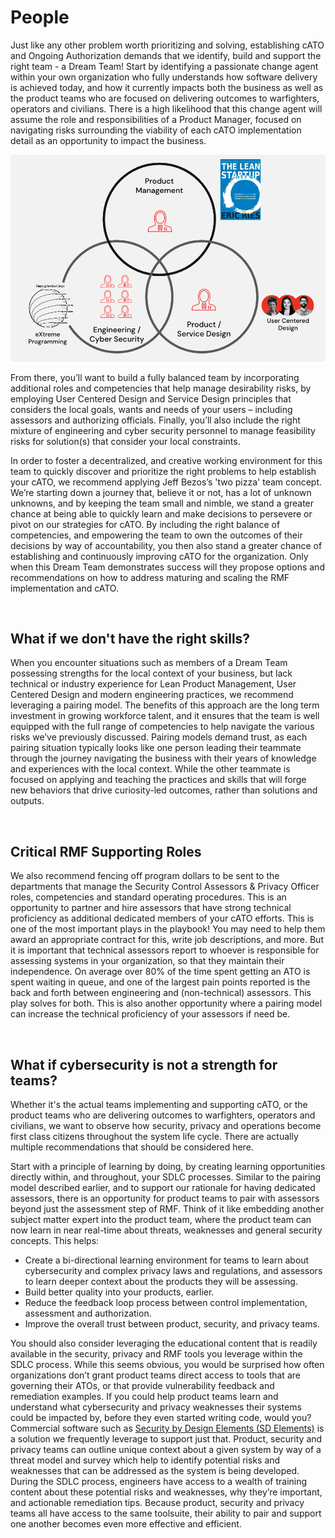 # People

Just like any other problem worth prioritizing and solving, establishing cATO and Ongoing Authorization demands that we identify, build and support the right team - a Dream Team! Start by identifying a passionate change agent within your own organization who fully understands how software delivery is achieved today, and how it currently impacts both the business as well as the product teams who are focused on delivering outcomes to warfighters, operators and civilians. There is a high likelihood that this change agent will assume the role and responsibilities of a Product Manager, focused on navigating risks surrounding the viability of each cATO implementation detail as an opportunity to impact the business. 

![This is an image](images/balanced-team.png)

From there, you’ll want to build a fully balanced team by incorporating additional roles and competencies that help manage desirability risks, by employing User Centered Design and Service Design principles that considers the local goals, wants and needs of your users – including assessors and authorizing officials. Finally, you’ll also include the right mixture of engineering and cyber security personnel to manage feasibility risks for solution(s) that consider your local constraints. 

In order to foster a decentralized, and creative working environment for this team to quickly discover and prioritize the right problems to help establish your cATO, we recommend applying Jeff Bezos’s 'two pizza' team concept.  We’re starting down a journey that, believe it or not, has a lot of unknown unknowns, and by keeping the team small and nimble, we stand a greater chance at being able to quickly learn and make decisions to persevere or pivot on our strategies for cATO. By including the right balance of competencies, and empowering the team to own the outcomes of their decisions by way of accountability, you then also stand a greater chance of establishing and continuously improving cATO for the organization. Only when this Dream Team demonstrates success will they propose options and recommendations on how to address maturing and scaling the RMF implementation and cATO. 

<br/>

## What if we don't have the right skills?

When you encounter situations such as members of a Dream Team possessing strengths for the local context of your business, but lack technical or industry experience for Lean Product Management, User Centered Design and modern engineering practices, we recommend leveraging a pairing model. The benefits of this approach are the long term investment in growing workforce talent, and it ensures that the team is well equipped with the full range of competencies to help navigate the various risks we’ve previously discussed. Pairing models demand trust, as each pairing situation typically looks like one person leading their teammate through the journey navigating the business with their years of knowledge and experiences with the local context. While the other teammate is focused on applying and teaching the practices and skills that will forge new behaviors that drive curiosity-led outcomes, rather than solutions and outputs.

<br/>

## Critical RMF Supporting Roles

We also recommend fencing off program dollars to be sent to the departments that manage the Security Control Assessors & Privacy Officer roles, competencies and standard operating procedures. This is an opportunity to partner and hire assessors that have strong technical proficiency as additional dedicated members of your cATO efforts. This is one of the most important plays in the playbook! You may need to help them award an appropriate contract for this, write job descriptions, and more. But it is important that technical assessors report to whoever is responsible for assessing systems in your organization, so that they maintain their independence. On average over 80% of the time spent getting an ATO is spent waiting in queue, and one of the largest pain points reported is the back and forth between engineering and (non-technical) assessors. This play solves for both. This is also another opportunity where a pairing model can increase the technical proficiency of your assessors if need be.

<br/>

## What if cybersecurity is not a strength for teams? 

Whether it's the actual teams implementing and supporting cATO, or the product teams who are delivering outcomes to warfighters, operators and civilians, we want to observe how security, privacy and operations become first class citizens throughout the system life cycle. There are actually multiple recommendations that should be considered here. 

Start with a principle of learning by doing, by creating learning opportunities directly within, and throughout, your SDLC processes. Similar to the pairing model described earlier, and to support our rationale for having dedicated assessors, there is an opportunity for product teams to pair with assessors beyond just the assessment step of RMF. Think of it like embedding another subject matter expert into the product team, where the product team can now learn in near real-time about threats, weaknesses and general security concepts. This helps:

- Create a bi-directional learning environment for teams to learn about cybersecurity and complex privacy laws and regulations, and assessors to learn deeper context about the products they will be assessing.
- Build better quality into your products, earlier.
- Reduce the feedback loop process between control implementation, assessment and authorization.
- Improve the overall trust between product, security, and privacy teams.

You should also consider leveraging the educational content that is readily available in the security, privacy and RMF tools you leverage within the SDLC process. While this seems obvious, you would be surprised how often organizations don’t grant product teams direct access to tools that are governing their ATOs, or that provide vulnerability feedback and remediation examples. If you could help product teams learn and understand what cybersecurity and privacy weaknesses their systems could be impacted by, before they even started writing code, would you? Commercial software such as [Security by Design Elements (SD Elements)](https://www.securitycompass.com/sdelements/) is a solution we frequently leverage to support just that. Product, security and privacy teams can outline unique context about a given system by way of a threat model and survey which help to identify potential risks and weaknesses that can be addressed as the system is being developed. During the SDLC process, engineers have access to a wealth of training content about these potential risks and weaknesses, why they’re important, and actionable remediation tips. Because product, security and privacy teams all have access to the same toolsuite, their ability to pair and support one another becomes even more effective and efficient.


